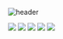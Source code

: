 <!--
**cymon337/cymon337** is a ✨ _special_ ✨ repository because its `README.md` (this file) appears on your GitHub profile.

Here are some ideas to get you started:

- 🔭 I’m currently working on ...
- 🌱 I’m currently learning ...
- 👯 I’m looking to collaborate on ...
- 🤔 I’m looking for help with ...
- 💬 Ask me about ...
- 📫 How to reach me: ...
- 😄 Pronouns: ...
- ⚡ Fun fact: ...
-->

![header](https://capsule-render.vercel.app/api?type=waving&color=timeGradient&text=Welcome%20Cymon's%20GitHub%20👋&animation=twinkling&fontSize=35&fontAlignY=40&fontAlign=70&height=250)


<img src="https://img.shields.io/badge/Spring-E8E8E8?style=for-the-badge&logo=Spring&logoColor=#6DB33F"> <img src="https://img.shields.io/badge/React-E8E8E8?style=for-the-badge&logo=React&logoColor=#61DAFB"> <img src="https://img.shields.io/badge/javascript-E8E8E8?style=for-the-badge&logo=javascript&logoColor=#F7DF1E"> <img src="https://img.shields.io/badge/Oracle DB-E8E8E8?style=for-the-badge&logo=oracle&logoColor=#D22128"> <img src="https://img.shields.io/badge/mysql-E8E8E8?style=for-the-badge&logo=mysql&logoColor=#4479A1">
